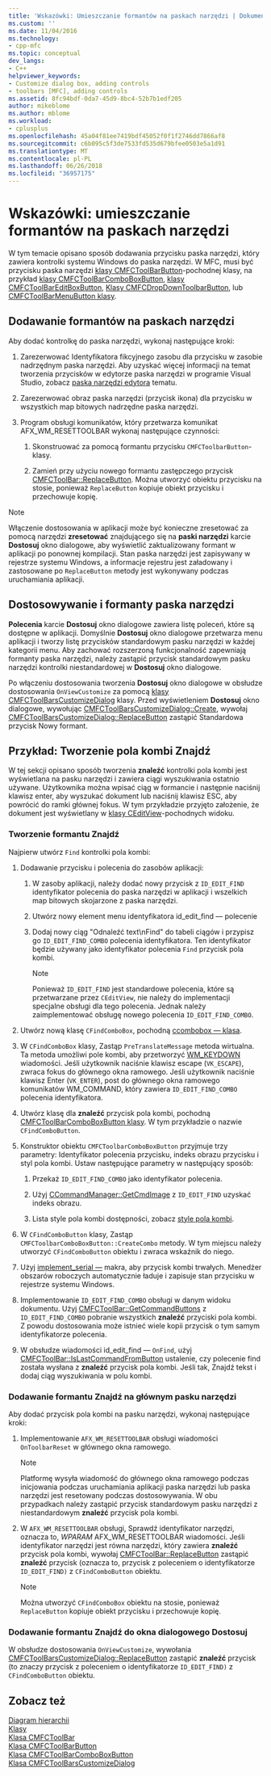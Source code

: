 ```yaml
---
title: 'Wskazówki: Umieszczanie formantów na paskach narzędzi | Dokumentacja firmy Microsoft'
ms.custom: ''
ms.date: 11/04/2016
ms.technology:
- cpp-mfc
ms.topic: conceptual
dev_langs:
- C++
helpviewer_keywords:
- Customize dialog box, adding controls
- toolbars [MFC], adding controls
ms.assetid: 8fc94bdf-0da7-45d9-8bc4-52b7b1edf205
author: mikeblome
ms.author: mblome
ms.workload:
- cplusplus
ms.openlocfilehash: 45a04f81ee7419bdf45052f0f1f2746dd7866af8
ms.sourcegitcommit: c6b095c5f3de7533fd535d679bfee0503e5a1d91
ms.translationtype: MT
ms.contentlocale: pl-PL
ms.lasthandoff: 06/26/2018
ms.locfileid: "36957175"
---
```

# <a name="walkthrough-putting-controls-on-toolbars"></a>Wskazówki: umieszczanie formantów na paskach narzędzi
W tym temacie opisano sposób dodawania przycisku paska narzędzi, który zawiera kontrolki systemu Windows do paska narzędzi. W MFC, musi być przycisku paska narzędzi [klasy CMFCToolBarButton](../mfc/reference/cmfctoolbarbutton-class.md)-pochodnej klasy, na przykład [klasy CMFCToolBarComboBoxButton](../mfc/reference/cmfctoolbarcomboboxbutton-class.md), [klasy CMFCToolBarEditBoxButton](../mfc/reference/cmfctoolbareditboxbutton-class.md), [Klasy CMFCDropDownToolbarButton](../mfc/reference/cmfcdropdowntoolbarbutton-class.md), lub [CMFCToolBarMenuButton klasy](../mfc/reference/cmfctoolbarmenubutton-class.md).  
  
## <a name="adding-controls-to-toolbars"></a>Dodawanie formantów na paskach narzędzi  
 Aby dodać kontrolkę do paska narzędzi, wykonaj następujące kroki:  
  
1.  Zarezerwować Identyfikatora fikcyjnego zasobu dla przycisku w zasobie nadrzędnym paska narzędzi. Aby uzyskać więcej informacji na temat tworzenia przycisków w edytorze paska narzędzi w programie Visual Studio, zobacz [paska narzędzi edytora](../windows/toolbar-editor.md) tematu.  
  
2.  Zarezerwować obraz paska narzędzi (przycisk ikona) dla przycisku w wszystkich map bitowych nadrzędne paska narzędzi.  
  
3.  Program obsługi komunikatów, który przetwarza komunikat AFX_WM_RESETTOOLBAR wykonaj następujące czynności:  
  
    1.  Skonstruować za pomocą formantu przycisku `CMFCToolbarButton`-klasy.  
  
    2.  Zamień przy użyciu nowego formantu zastępczego przycisk [CMFCToolBar::ReplaceButton](../mfc/reference/cmfctoolbar-class.md#replacebutton). Można utworzyć obiektu przycisku na stosie, ponieważ `ReplaceButton` kopiuje obiekt przycisku i przechowuje kopię.  
  
> [!NOTE]
>  Włączenie dostosowania w aplikacji może być konieczne zresetować za pomocą narzędzi **zresetować** znajdującego się na **paski narzędzi** karcie **Dostosuj** okno dialogowe, aby wyświetlić zaktualizowany formant w aplikacji po ponownej kompilacji. Stan paska narzędzi jest zapisywany w rejestrze systemu Windows, a informacje rejestru jest załadowany i zastosowane po `ReplaceButton` metody jest wykonywany podczas uruchamiania aplikacji.  
  
## <a name="toolbar-controls-and-customization"></a>Dostosowywanie i formanty paska narzędzi  
 **Polecenia** karcie **Dostosuj** okno dialogowe zawiera listę poleceń, które są dostępne w aplikacji. Domyślnie **Dostosuj** okno dialogowe przetwarza menu aplikacji i tworzy listę przycisków standardowym pasku narzędzi w każdej kategorii menu. Aby zachować rozszerzoną funkcjonalność zapewniają formanty paska narzędzi, należy zastąpić przycisk standardowym pasku narzędzi kontrolki niestandardowej w **Dostosuj** okno dialogowe.  
  
 Po włączeniu dostosowania tworzenia **Dostosuj** okno dialogowe w obsłudze dostosowania `OnViewCustomize` za pomocą [klasy CMFCToolBarsCustomizeDialog](../mfc/reference/cmfctoolbarscustomizedialog-class.md) klasy. Przed wyświetleniem **Dostosuj** okno dialogowe, wywołując [CMFCToolBarsCustomizeDialog::Create](../mfc/reference/cmfctoolbarscustomizedialog-class.md#create), wywołaj [CMFCToolBarsCustomizeDialog::ReplaceButton](../mfc/reference/cmfctoolbarscustomizedialog-class.md#replacebutton) zastąpić Standardowa przycisk Nowy formant.  
  
## <a name="example-creating-a-find-combo-box"></a>Przykład: Tworzenie pola kombi Znajdź  
 W tej sekcji opisano sposób tworzenia **znaleźć** kontrolki pola kombi jest wyświetlana na pasku narzędzi i zawiera ciągi wyszukiwania ostatnio używane. Użytkownika można wpisać ciąg w formancie i następnie naciśnij klawisz enter, aby wyszukać dokument lub naciśnij klawisz ESC, aby powrócić do ramki głównej fokus. W tym przykładzie przyjęto założenie, że dokument jest wyświetlany w [klasy CEditView](../mfc/reference/ceditview-class.md)-pochodnych widoku.  
  
### <a name="creating-the-find-control"></a>Tworzenie formantu Znajdź  
 Najpierw utwórz `Find` kontrolki pola kombi:  
  
1.  Dodawanie przycisku i polecenia do zasobów aplikacji:  
  
    1.  W zasoby aplikacji, należy dodać nowy przycisk z `ID_EDIT_FIND` identyfikator polecenia do paska narzędzi w aplikacji i wszelkich map bitowych skojarzone z paska narzędzi.  
  
    2.  Utwórz nowy element menu identyfikatora id_edit_find — polecenie  
  
    3.  Dodaj nowy ciąg "Odnaleźć text\nFind" do tabeli ciągów i przypisz go `ID_EDIT_FIND_COMBO` polecenia identyfikatora. Ten identyfikator będzie używany jako identyfikator polecenia `Find` przycisk pola kombi.  
  
        > [!NOTE]
        >  Ponieważ `ID_EDIT_FIND` jest standardowe polecenia, które są przetwarzane przez `CEditView`, nie należy do implementacji specjalne obsługi dla tego polecenia.  Jednak należy zaimplementować obsługę nowego polecenia `ID_EDIT_FIND_COMBO`.  
  
2.  Utwórz nową klasę `CFindComboBox`, pochodną [ccombobox — klasa](../mfc/reference/ccombobox-class.md).  
  
3.  W `CFindComboBox` klasy, Zastąp `PreTranslateMessage` metoda wirtualna. Ta metoda umożliwi pole kombi, aby przetworzyć [WM_KEYDOWN](http://msdn.microsoft.com/library/windows/desktop/ms646280) wiadomości. Jeśli użytkownik naciśnie klawisz escape (`VK_ESCAPE`), zwraca fokus do głównego okna ramowego. Jeśli użytkownik naciśnie klawisz Enter (`VK_ENTER`), post do głównego okna ramowego komunikatów WM_COMMAND, który zawiera `ID_EDIT_FIND_COMBO` polecenia identyfikatora.  
  
4.  Utwórz klasę dla **znaleźć** przycisk pola kombi, pochodną [CMFCToolBarComboBoxButton klasy](../mfc/reference/cmfctoolbarcomboboxbutton-class.md). W tym przykładzie o nazwie `CFindComboButton`.  
  
5.  Konstruktor obiektu `CMFCToolbarComboBoxButton` przyjmuje trzy parametry: Identyfikator polecenia przycisku, indeks obrazu przycisku i styl pola kombi. Ustaw następujące parametry w następujący sposób:  
  
    1.  Przekaż `ID_EDIT_FIND_COMBO` jako identyfikator polecenia.  
  
    2.  Użyj [CCommandManager::GetCmdImage](http://msdn.microsoft.com/en-us/4094d08e-de74-4398-a483-76d27a742dca) z `ID_EDIT_FIND` uzyskać indeks obrazu.  
  
    3.  Lista style pola kombi dostępności, zobacz [style pola kombi](../mfc/reference/styles-used-by-mfc.md#combo-box-styles).  
  
6.  W `CFindComboButton` klasy, Zastąp `CMFCToolbarComboBoxButton::CreateCombo` metody. W tym miejscu należy utworzyć `CFindComboButton` obiektu i zwraca wskaźnik do niego.  
  
7.  Użyj [implement_serial —](../mfc/reference/run-time-object-model-services.md#implement_serial) makra, aby przycisk kombi trwałych. Menedżer obszarów roboczych automatycznie ładuje i zapisuje stan przycisku w rejestrze systemu Windows.  
  
8.  Implementowanie `ID_EDIT_FIND_COMBO` obsługi w danym widoku dokumentu. Użyj [CMFCToolBar::GetCommandButtons](../mfc/reference/cmfctoolbar-class.md#getcommandbuttons) z `ID_EDIT_FIND_COMBO` pobranie wszystkich **znaleźć** przyciski pola kombi. Z powodu dostosowania może istnieć wiele kopii przycisk o tym samym identyfikatorze polecenia.  
  
9. W obsłudze wiadomości id_edit_find — `OnFind`, użyj [CMFCToolBar::IsLastCommandFromButton](../mfc/reference/cmfctoolbar-class.md#islastcommandfrombutton) ustalenie, czy polecenie find została wysłana z **znaleźć** przycisk pola kombi. Jeśli tak, Znajdź tekst i dodaj ciąg wyszukiwania w polu kombi.  
  
### <a name="adding-the-find-control-to-the-main-toolbar"></a>Dodawanie formantu Znajdź na głównym pasku narzędzi  
 Aby dodać przycisk pola kombi na pasku narzędzi, wykonaj następujące kroki:  
  
1.  Implementowanie `AFX_WM_RESETTOOLBAR` obsługi wiadomości `OnToolbarReset` w głównego okna ramowego.  
  
    > [!NOTE]
    >  Platformę wysyła wiadomość do głównego okna ramowego podczas inicjowania podczas uruchamiania aplikacji paska narzędzi lub paska narzędzi jest resetowany podczas dostosowywania. W obu przypadkach należy zastąpić przycisk standardowym pasku narzędzi z niestandardowym **znaleźć** przycisk pola kombi.  
  
2.  W `AFX_WM_RESETTOOLBAR` obsługi, Sprawdź identyfikator narzędzi, oznacza to, *WPARAM* AFX_WM_RESETTOOLBAR wiadomości. Jeśli identyfikator narzędzi jest równa narzędzi, który zawiera **znaleźć** przycisk pola kombi, wywołaj [CMFCToolBar::ReplaceButton](../mfc/reference/cmfctoolbar-class.md#replacebutton) zastąpić **znaleźć** przycisk (oznacza to, przycisk z poleceniem o identyfikatorze `ID_EDIT_FIND)` z `CFindComboButton` obiektu.  
  
    > [!NOTE]
    >  Można utworzyć `CFindComboBox` obiektu na stosie, ponieważ `ReplaceButton` kopiuje obiekt przycisku i przechowuje kopię.  
  
### <a name="adding-the-find-control-to-the-customize-dialog-box"></a>Dodawanie formantu Znajdź do okna dialogowego Dostosuj  
 W obsłudze dostosowania `OnViewCustomize`, wywołania [CMFCToolBarsCustomizeDialog::ReplaceButton](../mfc/reference/cmfctoolbarscustomizedialog-class.md#replacebutton) zastąpić **znaleźć** przycisk (to znaczy przycisk z poleceniem o identyfikatorze `ID_EDIT_FIND)` z `CFindComboButton` obiektu.  
  
## <a name="see-also"></a>Zobacz też  
 [Diagram hierarchii](../mfc/hierarchy-chart.md)   
 [Klasy](../mfc/reference/mfc-classes.md)   
 [Klasa CMFCToolBar](../mfc/reference/cmfctoolbar-class.md)   
 [Klasa CMFCToolBarButton](../mfc/reference/cmfctoolbarbutton-class.md)   
 [Klasa CMFCToolBarComboBoxButton](../mfc/reference/cmfctoolbarcomboboxbutton-class.md)   
 [Klasa CMFCToolBarsCustomizeDialog](../mfc/reference/cmfctoolbarscustomizedialog-class.md)
